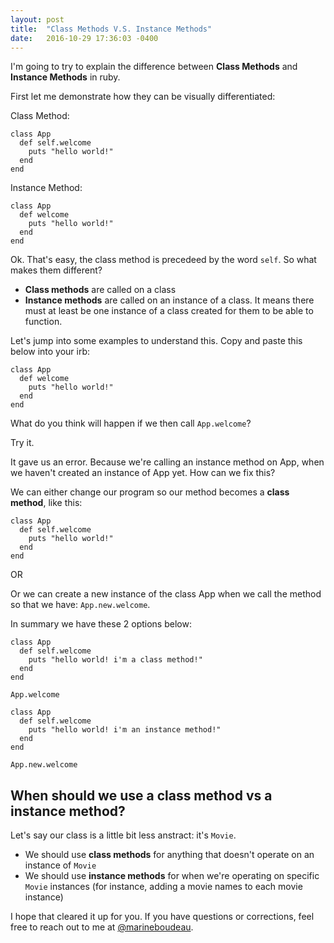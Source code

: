 ```yaml
---
layout: post
title:  "Class Methods V.S. Instance Methods"
date:   2016-10-29 17:36:03 -0400
---
```



I'm going to try to explain the difference between **Class Methods** and **Instance Methods** in ruby. 

First let me demonstrate how they can be visually differentiated: 

Class Method:

```
class App
  def self.welcome
    puts "hello world!"
  end
end
```

Instance Method:

```
class App
  def welcome
    puts "hello world!"
  end
end
```

Ok. That's easy, the class method is precedeed by the word `self`. So what makes them different? 

* **Class methods** are called on a class
* **Instance methods** are called on an instance of a class. It means there must at least be one instance of a class created for them to be able to function. 

Let's jump into some examples to understand this. Copy and paste this below into your irb: 

```
class App
  def welcome
    puts "hello world!"
  end
end
```

What do you think will happen if we then call `App.welcome`?

Try it. 

It gave us an error. Because we're calling an instance method on App, when we haven't created an instance of App yet. How can we fix this? 

We can either change our program so our method becomes a **class method**, like this:

```
class App
  def self.welcome
    puts "hello world!"
  end
end
```

OR 

Or we can create a new instance of the class App when we call the method so that we have: `App.new.welcome`. 

In summary we have these 2 options below:

```
class App
  def self.welcome
    puts "hello world! i'm a class method!"
  end
end

App.welcome
```

```
class App
  def self.welcome
    puts "hello world! i'm an instance method!"
  end
end

App.new.welcome
```


## When should we use a class method vs a instance method?
Let's say our class is a little bit less anstract: it's `Movie`.

* We should use **class methods** for anything that doesn't operate on an instance of `Movie`
* We should use **instance methods** for when we're operating on specific `Movie` instances (for instance, adding a movie names to each movie instance)

I hope that cleared it up for you. If you have questions or corrections, feel free to reach out to me at [@marineboudeau](http://twitter.com/marineboudeau). 




